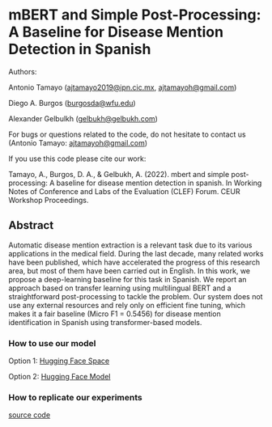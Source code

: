 # mBERT and Simple Post-Processing: A Baseline for Disease Mention Detection in Spanish

Authors:

Antonio Tamayo (ajtamayo2019@ipn.cic.mx, ajtamayoh@gmail.com)

Diego A. Burgos (burgosda@wfu.edu)

Alexander Gelbulkh (gelbukh@gelbukh.com)

For bugs or questions related to the code, do not hesitate to contact us (Antonio Tamayo: ajtamayoh@gmail.com)

If you use this code please cite our work:

Tamayo, A., Burgos, D. A., & Gelbukh, A. (2022). mbert and simple post-processing: A baseline for disease mention detection in spanish. In Working Notes of Conference and Labs of the Evaluation (CLEF) Forum. CEUR Workshop Proceedings.

## Abstract

Automatic disease mention extraction is a relevant task due to its various applications in the medical field. During the last decade, many related works have been published, which have accelerated the progress of this research area, but most of them have been carried out in English. In this work, we propose a deep-learning baseline for this task in Spanish. We report an approach based on transfer learning using multilingual BERT and a straightforward post-processing to tackle the problem. Our system does not use any external resources and rely only on efficient fine tuning, which makes it a fair baseline (Micro F1 = 0.5456) for disease mention identification in Spanish using transformer-based models. 

### How to use our model

Option 1: [Hugging Face Space](https://huggingface.co/spaces/ajtamayoh/NLP-CIC-WFU-DisTEMIST)

Option 2: [Hugging Face Model](https://huggingface.co/ajtamayoh/NER_EHR_Spanish_model_Mulitlingual_BERT)

### How to replicate our experiments

[source code](https://github.com/ajtamayoh/NLP-CIC-WFU-Contribution-to-DisTEMIST-shared-task-2022/blob/main/Code.ipynb)
